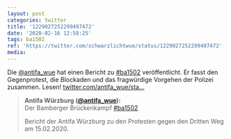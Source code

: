 ```yaml
---
layout: post
categories: twitter
title: '1229027252299497472'
date: '2020-02-16 12:58:25'
tags: ba1502
ref: 'https://twitter.com/schwarzlichtwue/status/1229027252299497472'
media:
---
```

Die [@antifa_wue](https://twitter.com/antifa_wue) hat einen Bericht zu [#ba1502](/t/ba1502) veröffentlicht. Er fasst den Gegenprotest, die Blockaden und das fragwürdige Vorgehen der Polizei zusammen. Lesen! [twitter.com/antifa_wue/sta…](https://twitter.com/antifa_wue/status/1229024914004467714)
> <b>Antifa Würzburg ([@antifa_wue](https://twitter.com/antifa_wue)):</b>  
>Der Bamberger Brückenkampf [#ba1502](/t/ba1502)  
>  
>  
>  
>Bericht der Antifa Würzburg zu den Protesten gegen den Dritten Weg am 15.02.2020.   

